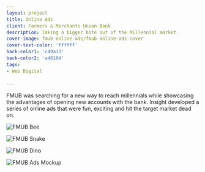 ```yaml
---
layout: project
title: Online Ads
client: Farmers & Merchants Union Bank
description: Taking a bigger bite out of the Millennial market.
cover-image: fmub-online-ads/fmub-online-ads-cover
cover-text-color: 'ffffff'
back-color1: 'c49a13'
back-color2: 'a48104'
tags:
- Web Digital

---
```


FMUB was searching for a new way to reach millennials while showcasing the advantages of opening new accounts with the bank.  Insight developed a series of online ads that were fun, exciting and hit the target market dead on.  

<div>
<img data-aos="fade-up"
alt="FMUB Bee" src="/img/projects/fmub-online-ads/fmub-online-ads-bee.jpg"
srcset="/img/projects/fmub-online-ads/fmub-online-ads-bee-2400.jpg 2400w,
/img/projects/fmub-online-ads/fmub-online-ads-bee-1800.jpg 1800w,
/img/projects/fmub-online-ads/fmub-online-ads-bee-1200.jpg 1200w,
/img/projects/fmub-online-ads/fmub-online-ads-bee-900.jpg 900w,
/img/projects/fmub-online-ads/fmub-online-ads-bee-600.jpg 600w,
/img/projects/fmub-online-ads/fmub-online-ads-bee-400.jpg 400w" />

<img data-aos="fade-up"
alt="FMUB Snake" src="/img/projects/fmub-online-ads/fmub-online-ads-snake.jpg"
srcset="/img/projects/fmub-online-ads/fmub-online-ads-snake-2400.jpg 2400w,
/img/projects/fmub-online-ads/fmub-online-ads-snake-1800.jpg 1800w,
/img/projects/fmub-online-ads/fmub-online-ads-snake-1200.jpg 1200w,
/img/projects/fmub-online-ads/fmub-online-ads-snake-900.jpg 900w,
/img/projects/fmub-online-ads/fmub-online-ads-snake-600.jpg 600w,
/img/projects/fmub-online-ads/fmub-online-ads-snake-400.jpg 400w" />

<img data-aos="fade-up"
alt="FMUB Dino" src="/img/projects/fmub-online-ads/fmub-online-ads-dino.jpg"
srcset="/img/projects/fmub-online-ads/fmub-online-ads-dino-2400.jpg 2400w,
/img/projects/fmub-online-ads/fmub-online-ads-dino-1800.jpg 1800w,
/img/projects/fmub-online-ads/fmub-online-ads-dino-1200.jpg 1200w,
/img/projects/fmub-online-ads/fmub-online-ads-dino-900.jpg 900w,
/img/projects/fmub-online-ads/fmub-online-ads-dino-600.jpg 600w,
/img/projects/fmub-online-ads/fmub-online-ads-dino-400.jpg 400w" />

<img data-aos="fade-up"
alt="FMUB Ads Mockup" src="/img/projects/fmub-online-ads/fmub-online-ads-mockup.jpg"
srcset="/img/projects/fmub-online-ads/fmub-online-ads-mockup-2400.jpg 2400w,
/img/projects/fmub-online-ads/fmub-online-ads-mockup-1800.jpg 1800w,
/img/projects/fmub-online-ads/fmub-online-ads-mockup-1200.jpg 1200w,
/img/projects/fmub-online-ads/fmub-online-ads-mockup-900.jpg 900w,
/img/projects/fmub-online-ads/fmub-online-ads-mockup-600.jpg 600w,
/img/projects/fmub-online-ads/fmub-online-ads-mockup-400.jpg 400w" />
</div>
